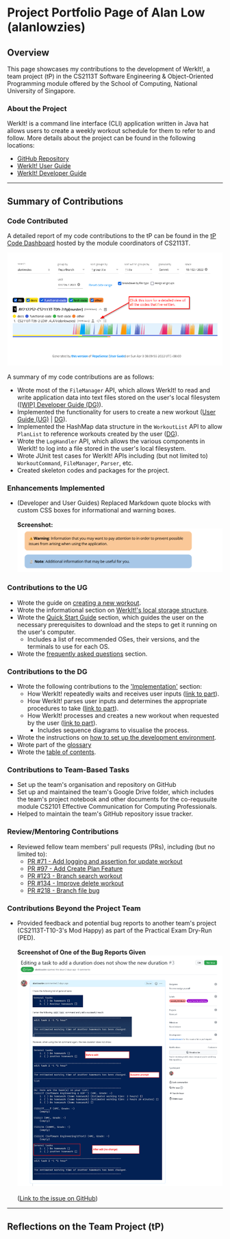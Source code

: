 # Project Portfolio Page of Alan Low (alanlowzies)

## Overview
This page showcases my contributions to the development of WerkIt!, a team project (tP) in the CS2113T 
Software Engineering & Object-Oriented Programming module offered by the School of Computing, National University of 
Singapore.

### About the Project
WerkIt! is a command line interface (CLI) application written in Java hat allows users to create a weekly workout 
schedule for them to refer to and follow. More details about the project can be found in the following locations:
* [GitHub Repository](../../)
* [WerkIt! User Guide](../UserGuide.md)
* [WerkIt! Developer Guide](../DeveloperGuide.md)

---

## Summary of Contributions
### Code Contributed
A detailed report of my code contributions to the tP can be found in the [tP Code Dashboard](https://nus-cs2113-ay2122s2.github.io/tp-dashboard/?search=alanlowzies&breakdown=true) 
hosted by the module coordinators of CS2113T.

![tP Code Dashboard](../images/ppp/alanlowzies/tPCodeDashboard.png)

A summary of my code contributions are as follows:
- Wrote most of the `FileManager` API, which allows WerkIt! to read and write application data
into text files stored on the user's local filesystem 
([[WIP] Developer Guide (DG)]()). 
- Implemented the functionality for users to create a new workout 
([User Guide (UG)](../UserGuide.md#create-a-workout-workout-new) | [DG](../DeveloperGuide.md#create-new-workout)).
- Implemented the HashMap data structure in the `WorkoutList` API to allow `PlanList` to reference
workouts created by the user ([DG](../DeveloperGuide.md#design-considerations-for-creating-a-new-workout)).
- Wrote the `LogHandler` API, which allows the various components in WerkIt! to log into a file
stored in the user's local filesystem.
- Wrote JUnit test cases for WerkIt! APIs including (but not limited to) `WorkoutCommand`, `FileManager`, `Parser`, etc.
- Created skeleton codes and packages for the project.


### Enhancements Implemented
- (Developer and User Guides) Replaced Markdown quote blocks with custom CSS boxes for informational and warning boxes.
<br/><br/>**Screenshot:**<br/>![Info and Warning Boxes](../images/ppp/alanlowzies/infoWarningBoxes.png)

### Contributions to the UG
- Wrote the guide on [creating a new workout](../UserGuide.md#create-a-workout-workout-new).
- Wrote the informational section on [WerkIt!'s local storage structure](../UserGuide.md#werkits-local-storage-information).
- Wrote the [Quick Start Guide](../UserGuide.md#quick-start-guide) section, which guides the user on the necessary
prerequisites to download and the steps to get it running on the user's computer.
  - Includes a list of recommended OSes, their versions, and the terminals to use for each OS.
- Wrote the [frequently asked questions](../UserGuide.md#frequently-asked-questions-faq) section.

### Contributions to the DG
- Wrote the following contributions to the ['Implementation'](../DeveloperGuide.md#implementation) section:
    - How WerkIt! repeatedly waits and receives user inputs ([link to part](../DeveloperGuide.md#getting-user-input-continuously)).
    - How WerkIt! parses user inputs and determines the appropriate procedures to take 
      ([link to part](../DeveloperGuide.md#parsing-user-input-and-getting-the-right-command)).
    - How WerkIt! processes and creates a new workout when requested by the user
      ([link to part](../DeveloperGuide.md#create-new-workout)).
      - Includes sequence diagrams to visualise the process.
- Wrote the instructions on 
[how to set up the development environment](../DeveloperGuide.md#setting-up-your-development-environment).
- Wrote part of the [glossary](../DeveloperGuide.md#glossary)
- Wrote the [table of contents](../DeveloperGuide.md#table-of-contents).

### Contributions to Team-Based Tasks
- Set up the team's organisation and repository on GitHub
- Set up and maintained the team's Google Drive folder, which includes the team's project notebook
and other documents for the co-requsuite module CS2101 Effective Communication for Computing Professionals.
- Helped to maintain the team's GitHub repository issue tracker.

### Review/Mentoring Contributions
- Reviewed fellow team members' pull requests (PRs), including (but no limited to):
  - [PR #71 - Add logging and assertion for update workout](https://github.com/AY2122S2-CS2113T-T09-2/tp/pull/71#pullrequestreview-910244404)
  - [PR #97 - Add Create Plan Feature](https://github.com/AY2122S2-CS2113T-T09-2/tp/pull/97#pullrequestreview-914977219)
  - [PR #123 - Branch search workout](https://github.com/AY2122S2-CS2113T-T09-2/tp/pull/123#pullrequestreview-919593971)
  - [PR #134 - Improve delete workout](https://github.com/AY2122S2-CS2113T-T09-2/tp/pull/134#pullrequestreview-920276634)
  - [PR #218 - Branch file bug](https://github.com/AY2122S2-CS2113T-T09-2/tp/pull/218#pullrequestreview-929510891)

### Contributions Beyond the Project Team
- Provided feedback and potential bug reports to another team's project (CS2113T-T10-3's Mod Happy) as part
of the Practical Exam Dry-Run (PED).
<br/><br/>**Screenshot of One of the Bug Reports Given**<br/>![PED Bug Report](../images/ppp/alanlowzies/pedBugReport.png)
<br/><br/>([Link to the issue on GitHub](https://github.com/alanlowzies/ped/issues/3))

---

## Reflections on the Team Project (tP)
